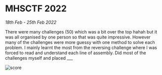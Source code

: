 # MHSCTF 2022

<em>18th Feb - 25th Feb 2022 </em>

There were many challenges (50) which was a bit over the top hahah but it was all organised by one person so that was quite impressive. However many of the challenges were more guessy with one method to solve each problem. I mainly learnt the most from the reversing challenge where I was forced to read and understand each line of assembly. Did most of the challenges myself and placed \_\_\_

![score](./images/1.png)
